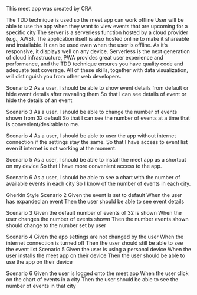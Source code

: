 This meet app was created by CRA

The TDD technique is used so the meet app can work offline
User will be able to use the app when they want to view events that are upcoming for a specific city
The server is a serverless function hosted by a cloud provider (e.g.,
AWS). The application itself is also hosted online to make it shareable and installable. It can
be used even when the user is offline. As it’s responsive, it displays well on any device.
Serverless is the next generation of cloud infrastructure, PWA provides great user
experience and performance, and the TDD technique ensures you have quality code and
adequate test coverage. All of these skills, together with data visualization, will distinguish
you from other web developers.


Scenario 2
As a user, 
I should be able to show event details from default or hide event details after revealing them
So that I can see details of event or hide the details of an event 

Scenario 3
As a user,
I should be able to change the number of events shown from 32 default 
So that I can see the number of events at a time that is convenient/desirable to me.

Scenario 4
    As a user,
I should be able to user the app without internet connection if the settings stay the same.
So that I have access to event list even if internet is not working at the moment. 

Scenario 5
    As a user,
    I should be able to install the meet app as a shortcut on my device
    So that I have more convenient access to the app.

Scenario 6
    As a user,
     I should be able to see a chart with the number of available events in each city
    So I know of the number of events in each city. 

Gherkin Style
Scenario 2
    Given the event is set to default
When the user has expanded an event
Then the user should be able to see event details

Scenario 3
    Given the default number of events of 32 is shown
    When the user changes the number of events shown
    Then the number events shown should change to the number set by user

Scenario 4
    Given the app settings are not changed by the user
    When the internet connection is turned off
    Then the user should still be able to see the event list
Scenario 5
    Given the user is using a personal device
    When the user installs the meet app on their device
    Then the user should be able to use the app on their device

Scenario 6
    Given the user is logged onto the meet app
    When the user click on the chart of events in a city
    Then the user should be able to see the number of events in that city
